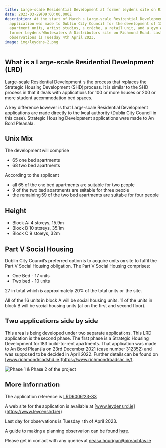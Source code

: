 ```yaml
---
title: Large-scale Residential Development at former Leydens site on Richmond Road
date: 2023-03-29T09:00:00.000Z
description: At the start of March a Large-scale Residential Development
  application was made to Dublin City Council for the development of 133
  apartment units, artist studios, a crèche, a retail unit, and a gym at the
  former Leydens Wholesalers & Distributors site on Richmond Road. Last day for
  observations is Tuesday 4th April 2023.
image: img/leydens-2.png
---
```

## What is a Large-scale Residential Development (LRD)

Large-scale Residential Development is the process that replaces the Strategic Housing Development (SHD) process. It is similar to the SHD process in that it deals with applications for 100 or more houses or 200 or more student accommodation bed spaces.

A key difference however is that Large-scale Residential Development applications are made directly to the local authority (Dublin City Council in this case). Strategic Housing Development applications were made to An Bord Pleanála.

## Unix Mix

The development will comprise

* 65 one bed apartments
* 68 two bed apartments

According to the applicant 

* all 65 of the one bed apartments are suitable for two people
* 9 of the two bed apartments are suitable for three people
* the remaining 59 of the two bed apartments are suitable for four people

## Height

* Block A: 4 storeys, 15.9m 
* Block B 10 storeys, 35.1m
* Block C 9 storeys, 32m 

## Part V Social Housing

Dublin City Council’s preferred option is to acquire units on site to fulfil the Part V Social Housing obligation. The Part V Social Housing comprises:

* One Bed - 17 units
* Two bed - 10 units

27 in total which is approximately 20% of the total units on the site.

All of the 16 units in block A will be social housing units.
11 of the units in block B will be social housing units (all on the first and second floor).

## Two applications side by side

This area is being developed under two separate applications. This LRD application is the second phase. The first phase is a Strategic Housing Development for 183 build-to-rent apartments. That application was made to An Bord Pleanála on 23rd December 2021 (case number [312352](https://www.pleanala.ie/en-ie/case/312352))  and was supposed to be decided in April 2022.  Further details can be found on [www.richmondroadshd.ie](https://www.richmondroadshd.ie/).

![Phase 1 & Phase 2 of the project](/img/leydens-1.png "Phase 1 & Phase 2 of the project")

## More information

The application reference is [LRD6006/23-S3 ](https://planning.agileapplications.ie/dublincity/application-details/154567)

A web site for the application is available at [www.leydenslrd.ie](https://www.leydenslrd.ie/)

Last day for observations is Tuesday 4th of April 2023.

A guide to making a planning observation can be found [here](https://neasahourigan.com/post/planning-observation/).

Please get in contact with any queries at [neasa.hourigan@oireachtas.ie](mailto:neasa.hourigan@oireachtas.ie?subject=Application%20for%20Leydens%20site%20on%20Richmond%20Road&body=Dear%20Neasa%2C%0D%0A%0D%0A)
